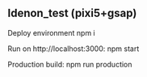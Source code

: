 ## Idenon_test (pixi5+gsap)

Deploy environment
npm i

Run on http://localhost:3000:
npm start

Production build:
npm run production

